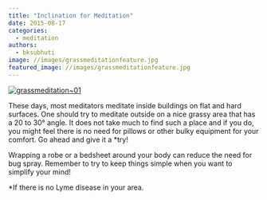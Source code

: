 ```yaml
---
title: "Inclination for Meditation"
date: 2015-08-17
categories: 
  - meditation
authors: 
  - bksubhuti
image: //images/grassmeditationfeature.jpg
featured_image: //images/grassmeditationfeature.jpg
---
```


[![grassmeditation~01](assets/images/grassmeditation01.jpg)](https://subhuti.withmetta.net/wp-content/uploads/2015/08/grassmeditation01.jpg)

These days, most meditators meditate inside buildings on flat and hard surfaces. One should try to meditate outside on a nice grassy area that has a 20 to 30° angle. It does not take much to find such a place and if you do, you might feel there is no need for pillows or other bulky equipment for your comfort. Go ahead and give it a \*try!

Wrapping a robe or a bedsheet around your body can reduce the need for bug spray. Remember to try to keep things simple when you want to simplify your mind!

\*If there is no Lyme disease in your area.